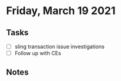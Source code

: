 # Friday, March 19 2021

## Tasks
- [ ] sling transaction issue investigations
- [ ] Follow up with CEs
## Notes

